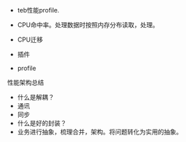 - teb性能profile.

- CPU命中率。处理数据时按照内存分布读取，处理。
- CPU迁移

- 插件
- profile

性能架构总结
- 什么是解耦？
- 通讯
- 同步
- 什么是好的封装？
- 业务进行抽象，梳理合并，架构。将问题转化为实用的抽象。
